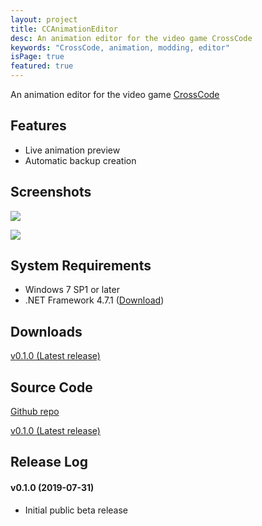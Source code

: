 ```yaml
---
layout: project
title: CCAnimationEditor
desc: An animation editor for the video game CrossCode
keywords: "CrossCode, animation, modding, editor"
isPage: true
featured: true
---
```

An animation editor for the video game [CrossCode](cross-code.com)

## Features
* Live animation preview
* Automatic backup creation

## Screenshots

![](/images/Screenshots/CCAnimationEditor/SheetsSmall.png)

![](/images/Screenshots/CCAnimationEditor/AnimationsSmall.png)

## System Requirements
* Windows 7 SP1 or later
* .NET Framework 4.7.1 ([Download](https://www.microsoft.com/en-US/download/details.aspx?id=56116))

## Downloads

[v0.1.0 (Latest release)](https://github.com/gregnk/CCAnimationEditor/releases/download/v0.1.0/CCAnimationEditor-v0.1.0.zip)

## Source Code
[Github repo](https://github.com/gregnk/CCAnimationEditor)

[v0.1.0 (Latest release)](https://github.com/gregnk/CCAnimationEditor/archive/v0.1.0.zip)

## Release Log
#### v0.1.0 (2019-07-31)
* Initial public beta release
